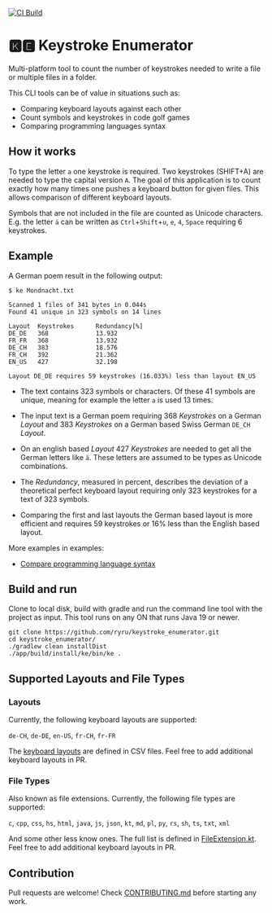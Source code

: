 [![CI Build](https://github.com/ryru/keystroke_enumerator/actions/workflows/build.yml/badge.svg)](https://github.com/ryru/keystroke_enumerator/actions/workflows/build.yml)

# 🅺🅴 Keystroke Enumerator

Multi-platform tool to count the number of keystrokes needed to write a file or multiple files in a
folder.

This CLI tools can be of value in situations such as:

* Comparing keyboard layouts against each other
* Count symbols and keystrokes in code golf games
* Comparing programming languages syntax

## How it works

To type the letter `a` one keystroke is required. Two keystrokes (SHIFT+A) are needed to type the
capital version `A`. The goal of this application is to count exactly how many times one pushes a
keyboard button for given files. This allows comparison of different keyboard layouts.

Symbols that are not included in the file are counted as Unicode characters. E.g. the letter `ä` can
be written as `Ctrl`+`Shift`+`u`, `e`, `4`, `Space` requiring 6 keystrokes.

## Example

A German poem result in the following output:

```
$ ke Mondnacht.txt 

Scanned 1 files of 341 bytes in 0.044s
Found 41 unique in 323 symbols on 14 lines

Layout  Keystrokes      Redundancy[%]
DE_DE   368             13.932
FR_FR   368             13.932
DE_CH   383             18.576
FR_CH   392             21.362
EN_US   427             32.198

Layout DE_DE requires 59 keystrokes (16.033%) less than layout EN_US

```

* The text contains 323 symbols or characters. Of these 41 symbols are unique, meaning for example
  the letter `a` is used 13 times.

* The input text is a German poem requiring 368 _Keystrokes_ on a German _Layout_ and 383
  _Keystrokes_ on a German based Swiss German `DE_CH` _Layout_.

* On an english based _Layout_ 427 _Keystrokes_ are needed to get all the German letters like `ä`.
  These letters are assumed to be types as Unicode combinations.

* The _Redundancy_, measured in percent, describes the deviation of a theoretical perfect keyboard
  layout requiring only 323 keystrokes for a text of 323 symbols.

* Comparing the first and last layouts the German based layout is more efficient and requires 59
  keystrokes or 16% less than the English based layout.

More examples in examples:

* [Compare programming language syntax](examples/programming_syntax)

## Build and run

Clone to local disk, build with gradle and run the command line tool with the project as input.
This tool runs on any ON that runs Java 19 or newer.

```
git clone https://github.com/ryru/keystroke_enumerator.git
cd keystroke_enumerator/
./gradlew clean installDist
./app/build/install/ke/bin/ke .
```

## Supported Layouts and File Types

### Layouts

Currently, the following keyboard layouts are supported:

`de-CH`, `de-DE`, `en-US`, `fr-CH`, `fr-FR`

The [keyboard layouts](core/src/main/resources/layouts) are defined in CSV files. Feel free to add
additional keyboard layouts in PR.

### File Types

Also known as file extensions. Currently, the following file types are supported:

`c`, `cpp`, `css`, `hs`, `html`, `java`, `js`, `json`, `kt`, `md`, `pl`, `py`, `rs`, `sh`, `ts`, `txt`, `xml`

And some other less know ones. The full list is defined
in [FileExtension.kt](core/src/main/kotlin/ch/addere/keystrokeenumerator/core/domain/model/fileextension/FileExtension.kt).
Feel free to add additional keyboard layouts in PR.

## Contribution

Pull requests are welcome! Check [CONTRIBUTING.md](CONTRIBUTING.md) before starting any work.
